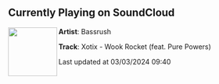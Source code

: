 ## Currently Playing on SoundCloud

[<img align="left" width="100" src="https://i1.sndcdn.com/artworks-sHy8zsPtW0PTRGe7-211FBA-t500x500.jpg">](https://soundcloud.com/bassrush/xotix-pure-powers-wook-rocket-feat-pure-powers?in=xotixmusic/sets/a-very-weird-totally-awesome)

**Artist**: Bassrush 

**Track**: Xotix - Wook Rocket (feat. Pure Powers)

Last updated at 03/03/2024 09:40
